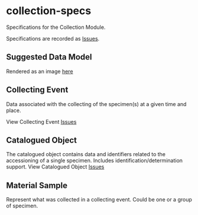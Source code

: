 # collection-specs
Specifications for the Collection Module.

Specifications are recorded as [Issues](https://github.com/DINA-Web/collection-specs/issues).

## Suggested Data Model
Rendered as an image [here](https://github.com/DINA-Web/collection-specs/blob/master/documentation/collectionDataModel.png)

## Collecting Event
Data associated with the collecting of the specimen(s) at a given time and place.

View Collecting Event [Issues](https://github.com/DINA-Web/collection-specs/issues?q=is%3Aissue+is%3Aopen+label%3A%22Collecting+Event%22)

## Catalogued Object
The catalogued object contains data and identifiers related to the accessioning of a single specimen. Includes identification/determination support.
View Catalogued Object [Issues](https://github.com/DINA-Web/collection-specs/issues?q=is%3Aissue+is%3Aopen+label%3A%22Catalogued+Object%22)

## Material Sample
Represent what was collected in a collecting event. Could be one or a group of specimen.

